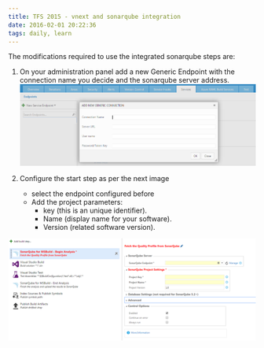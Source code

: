 ```yaml
---
title: TFS 2015 - vnext and sonarqube integration
date: 2016-02-01 20:22:36
tags: daily, learn
---
```


The modifications required to use the integrated sonarqube steps are:

1.	On your administration panel add a new Generic Endpoint with the connection name you decide and the sonarqube server address.
![](Resources/sonarqube2.PNG)

2.	Configure the start step as per the next image
    * select the endpoint configured before
    * Add the project parameters:
        * key (this is an unique identifier).
        * Name (display name for your software).
        * Version (related software version).

![](Resources/sonarqube1.PNG)
